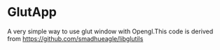 # GlutApp
A very simple way to use glut window with Opengl.This code is derived from https://github.com/smadhueagle/libglutils

